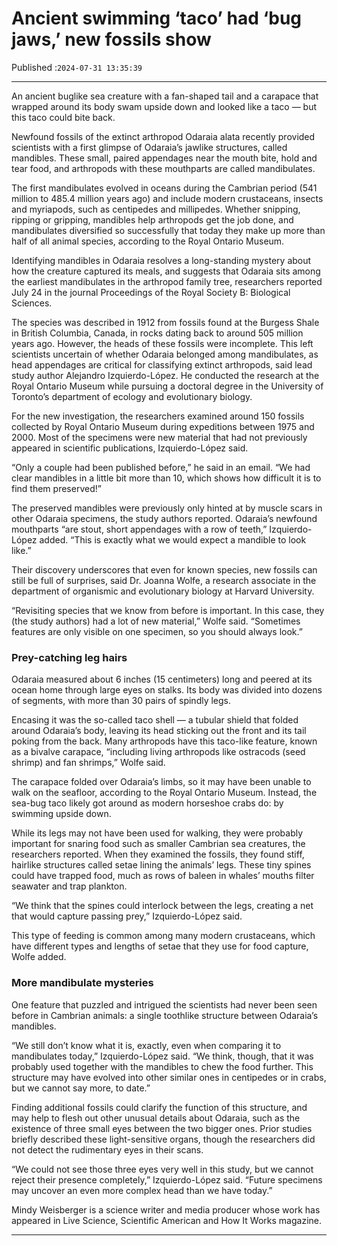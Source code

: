 # Ancient swimming ‘taco’ had ‘bug jaws,’ new fossils show

Published :`2024-07-31 13:35:39`

---

An ancient buglike sea creature with a fan-shaped tail and a carapace that wrapped around its body swam upside down and looked like a taco — but this taco could bite back.

Newfound fossils of the extinct arthropod Odaraia alata recently provided scientists with a first glimpse of Odaraia’s jawlike structures, called mandibles. These small, paired appendages near the mouth bite, hold and tear food, and arthropods with these mouthparts are called mandibulates.

The first mandibulates evolved in oceans during the Cambrian period (541 million to 485.4 million years ago) and include modern crustaceans, insects and myriapods, such as centipedes and millipedes. Whether snipping, ripping or gripping, mandibles help arthropods get the job done, and mandibulates diversified so successfully that today they make up more than half of all animal species, according to the Royal Ontario Museum.

Identifying mandibles in Odaraia resolves a long-standing mystery about how the creature captured its meals, and suggests that Odaraia sits among the earliest mandibulates in the arthropod family tree, researchers reported July 24 in the journal Proceedings of the Royal Society B: Biological Sciences.

The species was described in 1912 from fossils found at the Burgess Shale in British Columbia, Canada, in rocks dating back to around 505 million years ago. However, the heads of these fossils were incomplete. This left scientists uncertain of whether Odaraia belonged among mandibulates, as head appendages are critical for classifying extinct arthropods, said lead study author Alejandro Izquierdo-López. He conducted the research at the Royal Ontario Museum while pursuing a doctoral degree in the University of Toronto’s department of ecology and evolutionary biology.

For the new investigation, the researchers examined around 150 fossils collected by Royal Ontario Museum during expeditions between 1975 and 2000. Most of the specimens were new material that had not previously appeared in scientific publications, Izquierdo-López said.

“Only a couple had been published before,” he said in an   email. “We had clear   mandibles in a little bit more than 10, which shows how difficult it is to   find them preserved!”

The preserved mandibles were previously only hinted at by muscle scars in other Odaraia specimens, the study authors reported. Odaraia’s newfound mouthparts “are stout, short appendages with a row of teeth,” Izquierdo-López added. “This is exactly what we would expect a mandible to look like.”

Their discovery underscores that even for known species, new fossils can still be full of surprises, said Dr. Joanna Wolfe, a research associate in the department of organismic and evolutionary biology at Harvard University.

“Revisiting species that we know from before is important. In this case, they (the study authors) had a lot of new material,” Wolfe said. “Sometimes features are only visible on one specimen, so you should always look.”

### Prey-catching leg hairs

Odaraia measured about 6 inches (15 centimeters) long and peered at its ocean home through large eyes on stalks. Its body was divided into dozens of segments, with more than 30 pairs of spindly legs.

Encasing it was the so-called taco shell — a tubular shield that folded around Odaraia’s body, leaving its head sticking out the front and its tail poking from the back. Many arthropods have this taco-like feature, known as a bivalve carapace, “including living arthropods like ostracods (seed shrimp) and fan shrimps,” Wolfe said.

The carapace folded over Odaraia’s limbs, so it may have been unable to walk on the seafloor, according to the Royal Ontario Museum. Instead, the sea-bug taco likely got around as modern horseshoe crabs do: by swimming upside down.

While its legs may not have been used for walking, they were probably important for snaring food such as smaller Cambrian sea creatures, the researchers reported. When they examined the fossils, they found stiff, hairlike structures called setae lining the animals’ legs. These tiny spines could have trapped food, much as rows of baleen in whales’ mouths filter seawater and trap plankton.

“We think that the spines could interlock between the legs, creating a net that would capture passing prey,” Izquierdo-López said.

This type of feeding is common among many  modern crustaceans, which have different types and lengths of setae that they  use for food capture, Wolfe added.

### More mandibulate mysteries

One feature that puzzled and intrigued the scientists had never been seen before in Cambrian animals: a single toothlike structure between Odaraia’s mandibles.

“We still don’t know what it is, exactly, even when comparing it to mandibulates today,” Izquierdo-López said. “We think, though, that it was probably used together with the mandibles to chew the food further. This structure may have evolved into other similar ones in centipedes or in crabs, but we cannot say more, to date.”

Finding additional fossils could clarify the function of this structure, and may help to flesh out other unusual details about Odaraia, such as the existence of three small eyes between the two bigger ones. Prior studies briefly described these light-sensitive organs, though the researchers did not detect the rudimentary eyes in their scans.

“We could not see those three eyes very well in this study, but we cannot reject their presence completely,” Izquierdo-López said. “Future specimens may uncover an even more complex head than we have today.”

Mindy Weisberger is a science writer and media producer whose work has appeared in Live Science, Scientific American and How It Works magazine.

---

